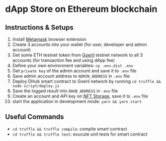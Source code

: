 # dApp Store on Ethereum blockchain

 ## Instructions & Setups
1. Install [Metamask](https://chrome.google.com/webstore/detail/metamask/nkbihfbeogaeaoehlefnkodbefgpgknn?hl=en) browser extension
2. Create 3 accounts into your wallet (for user, developer and admin account)
3. Get some ETH testnet token from [Goerli](https://goerlifaucet.com/) testnet network to all 3 accounts (for transaction fee and using dApp fee)
4. Define your own environment variables: `cp .env.dist .env`
5. Get `private key` of the admin account and save it to `.env` file
6. Save admin account address to `ADMIN_ADDRESS` in `.env` file
7. Deploy DHub smart contract to Goerli network by running `cd truffle && node script/deploy.js`
8. Save the logged result into `DHUB_ADDRESS` in `.env` file
9. Create an account and API key on [NFT Storage](https://nft.storage/), save it to `.env` file
10. start the application in development mode: `yarn && yarn start`

## Useful Commands

- `cd truffle && truffle compile`: compile smart contract
- `cd truffle && truffle test`: exucute unit tests for smart contract